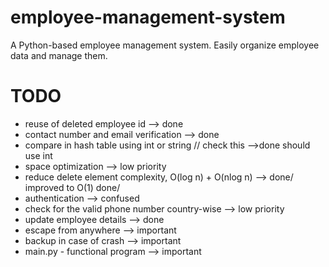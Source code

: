 # employee-management-system
A Python-based employee management system. Easily organize employee data and manage them.

# TODO
- reuse of deleted employee id --> done
- contact number and email verification --> done
- compare in hash table using int or string // check this -->done should use int 
- space optimization --> low priority
- reduce delete element complexity, O(log n) + O(nlog n) --> done/ improved to O(1) done/
- authentication --> confused 
- check for the valid phone number country-wise --> low priority
- update employee details --> done
- escape from anywhere --> important 
- backup in case of crash --> important
- main.py - functional program --> important